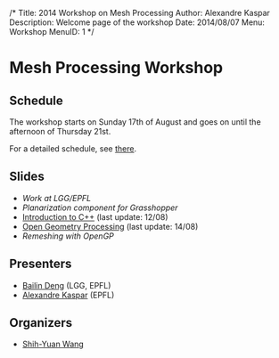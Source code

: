 /*
Title: 2014 Workshop on Mesh Processing
Author: Alexandre Kaspar
Description: Welcome page of the workshop
Date: 2014/08/07
Menu: Workshop
MenuID: 1
*/

Mesh Processing Workshop
========================

Schedule
--------
The workshop starts on Sunday 17th of August and goes on until the afternoon of Thursday 21st.

For a detailed schedule, see [there](schedule).

Slides
------
  - *Work at LGG/EPFL*
  - *Planarization component for Grasshopper*
  - [Introduction to C++](/workshops/taipei14/media/introduction_cpp.pdf) (last update: 12/08)
  - [Open Geometry Processing](/workshops/taipei14/media/opengp.pdf) (last update: 14/08)
  - *Remeshing with OpenGP*

Presenters
----------
  - [Bailin Deng](http://lgg.epfl.ch/~bdeng/) (LGG, EPFL)
  - [Alexandre Kaspar](http://w-x.ch) (EPFL)

Organizers
----------
  - [Shih-Yuan Wang](http://www.shihyuanwang.com/)
